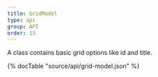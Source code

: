 ```yaml
---
title: GridModel
type: api
group: API
order: 13
---
```

A class contains basic grid options like id and title.

{% docTable "source/api/grid-model.json" %}


